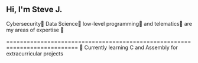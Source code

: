## Hi, I'm Steve J.
Cybersecurity🦠 Data Science🔬 low-level programming🔌 and telematics📶 are my areas of expertise 💪

===========================================================================
🌱 Currently learning C and Assembly for extracurricular projects


<!--

- 🔭 I’m currently working on ...
- 👯 I’m looking to collaborate on ...
- 🤔 I’m looking for help with ...
- 💬 Ask me about ...
- 📫 How to reach me: ...
- 😄 Pronouns: ...
- ⚡ Fun fact: ...
-->
